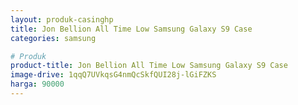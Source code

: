 ```yaml
---
layout: produk-casinghp
title: Jon Bellion All Time Low Samsung Galaxy S9 Case
categories: samsung

# Produk
product-title: Jon Bellion All Time Low Samsung Galaxy S9 Case
image-drive: 1qqQ7UVkqsG4nmQcSkfQUI28j-lGiFZKS
harga: 90000
---
```

